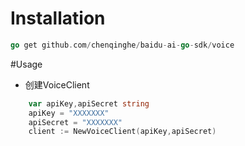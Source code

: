 # Installation
```GO
go get github.com/chenqinghe/baidu-ai-go-sdk/voice
```

#Usage

- 创建VoiceClient
```GO
    var apiKey,apiSecret string 
	apiKey = "XXXXXXX"
	apiSecret = "XXXXXXX"
	client := NewVoiceClient(apiKey,apiSecret)
```
    